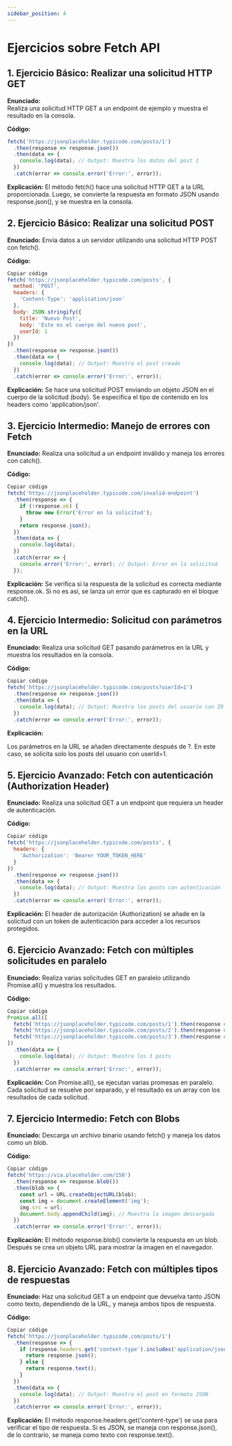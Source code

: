 ```yaml
---
sidebar_position: 4
---
```

# Ejercicios sobre Fetch API

## 1. Ejercicio Básico: Realizar una solicitud HTTP GET
**Enunciado:**  
Realiza una solicitud HTTP GET a un endpoint de ejemplo y muestra el resultado en la consola.

**Código:**
```js
fetch('https://jsonplaceholder.typicode.com/posts/1')
  .then(response => response.json())
  .then(data => {
    console.log(data); // Output: Muestra los datos del post 1
  })
  .catch(error => console.error('Error:', error));
  ```
**Explicación:**
El método fetch() hace una solicitud HTTP GET a la URL proporcionada. Luego, se convierte la respuesta en formato JSON usando response.json(), y se muestra en la consola.

## 2. Ejercicio Básico: Realizar una solicitud POST
**Enunciado:** 
Envía datos a un servidor utilizando una solicitud HTTP POST con fetch().

**Código:**
```js
Copiar código
fetch('https://jsonplaceholder.typicode.com/posts', {
  method: 'POST',
  headers: {
    'Content-Type': 'application/json'
  },
  body: JSON.stringify({
    title: 'Nuevo Post',
    body: 'Este es el cuerpo del nuevo post',
    userId: 1
  })
})
  .then(response => response.json())
  .then(data => {
    console.log(data); // Output: Muestra el post creado
  })
  .catch(error => console.error('Error:', error));
```
**Explicación:**
Se hace una solicitud POST enviando un objeto JSON en el cuerpo de la solicitud (body). Se especifica el tipo de contenido en los headers como 'application/json'.

## 3. Ejercicio Intermedio: Manejo de errores con Fetch
**Enunciado:** 
Realiza una solicitud a un endpoint inválido y maneja los errores con catch().

**Código:**
```js
Copiar código
fetch('https://jsonplaceholder.typicode.com/invalid-endpoint')
  .then(response => {
    if (!response.ok) {
      throw new Error('Error en la solicitud');
    }
    return response.json();
  })
  .then(data => {
    console.log(data);
  })
  .catch(error => {
    console.error('Error:', error); // Output: Error en la solicitud
  });
  ```
**Explicación:**
Se verifica si la respuesta de la solicitud es correcta mediante response.ok. Si no es así, se lanza un error que es capturado en el bloque catch().

## 4. Ejercicio Intermedio: Solicitud con parámetros en la URL
**Enunciado:**
Realiza una solicitud GET pasando parámetros en la URL y muestra los resultados en la consola.

**Código:**
```js
Copiar código
fetch('https://jsonplaceholder.typicode.com/posts?userId=1')
  .then(response => response.json())
  .then(data => {
    console.log(data); // Output: Muestra los posts del usuario con ID 1
  })
  .catch(error => console.error('Error:', error));
  ```
  **Explicación:**

Los parámetros en la URL se añaden directamente después de ?. En este caso, se solicita solo los posts del usuario con userId=1.

## 5. Ejercicio Avanzado: Fetch con autenticación (Authorization Header)
**Enunciado:** 
Realiza una solicitud GET a un endpoint que requiera un header de autenticación.

**Código:**
```js
Copiar código
fetch('https://jsonplaceholder.typicode.com/posts', {
  headers: {
    'Authorization': 'Bearer YOUR_TOKEN_HERE'
  }
})
  .then(response => response.json())
  .then(data => {
    console.log(data); // Output: Muestra los posts con autenticación
  })
  .catch(error => console.error('Error:', error));
  ```
**Explicación:**
El header de autorización (Authorization) se añade en la solicitud con un token de autenticación para acceder a los recursos protegidos.

## 6. Ejercicio Avanzado: Fetch con múltiples solicitudes en paralelo
**Enunciado:** 
Realiza varias solicitudes GET en paralelo utilizando Promise.all() y muestra los resultados.

**Código:**
```js
Copiar código
Promise.all([
  fetch('https://jsonplaceholder.typicode.com/posts/1').then(response => response.json()),
  fetch('https://jsonplaceholder.typicode.com/posts/2').then(response => response.json()),
  fetch('https://jsonplaceholder.typicode.com/posts/3').then(response => response.json())
])
  .then(data => {
    console.log(data); // Output: Muestra los 3 posts
  })
  .catch(error => console.error('Error:', error));
  ```
**Explicación:**
Con Promise.all(), se ejecutan varias promesas en paralelo. Cada solicitud se resuelve por separado, y el resultado es un array con los resultados de cada solicitud.

## 7. Ejercicio Intermedio: Fetch con Blobs
**Enunciado:** 
Descarga un archivo binario usando fetch() y maneja los datos como un blob.

**Código:**
```js
Copiar código
fetch('https://via.placeholder.com/150')
  .then(response => response.blob())
  .then(blob => {
    const url = URL.createObjectURL(blob);
    const img = document.createElement('img');
    img.src = url;
    document.body.appendChild(img); // Muestra la imagen descargada
  })
  .catch(error => console.error('Error:', error));
  ```
**Explicación:**
El método response.blob() convierte la respuesta en un blob. Después se crea un objeto URL para mostrar la imagen en el navegador.

## 8. Ejercicio Avanzado: Fetch con múltiples tipos de respuestas
**Enunciado:** 
Haz una solicitud GET a un endpoint que devuelva tanto JSON como texto, dependiendo de la URL, y maneja ambos tipos de respuesta.

**Código:**
```js
Copiar código
fetch('https://jsonplaceholder.typicode.com/posts/1')
  .then(response => {
    if (response.headers.get('content-type').includes('application/json')) {
      return response.json();
    } else {
      return response.text();
    }
  })
  .then(data => {
    console.log(data); // Output: Muestra el post en formato JSON
  })
  .catch(error => console.error('Error:', error));
  ```
**Explicación:**
El método response.headers.get('content-type') se usa para verificar el tipo de respuesta. Si es JSON, se maneja con response.json(), de lo contrario, se maneja como texto con response.text().